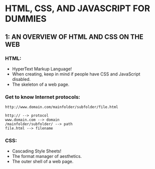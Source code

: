 # HTML, CSS, AND JAVASCRIPT FOR DUMMIES

## 1: AN OVERVIEW OF HTML AND CSS ON THE WEB

### HTML:

- HyperText Markup Language!
- When creating, keep in mind if people have CSS and JavaScript disabled.
- The skeleton of a web page.

### Get to know Internet protocols:

```
http://www.domain.com/mainfolder/subfolder/file.html

http:// --> protocol
www.domain.com --> domain
/mainfolder/subfolder/ --> path
file.html --> filename
```

### CSS:

- Cascading Style Sheets!
- The format manager of aesthetics.
- The outer shell of a web page.
